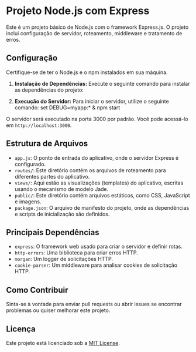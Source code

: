 # Projeto Node.js com Express

Este é um projeto básico de Node.js com o framework Express.js. O projeto inclui configuração de servidor, roteamento, middleware e tratamento de erros.

## Configuração

Certifique-se de ter o Node.js e o npm instalados em sua máquina.

1. **Instalação de Dependências:**
   Execute o seguinte comando para instalar as dependências do projeto:


2. **Execução do Servidor:**
Para iniciar o servidor, utilize o seguinte comando: set DEBUG=myapp:* & npm start


O servidor será executado na porta 3000 por padrão. Você pode acessá-lo em `http://localhost:3000`.

## Estrutura de Arquivos

- `app.js`: O ponto de entrada do aplicativo, onde o servidor Express é configurado.
- `routes/`: Este diretório contém os arquivos de roteamento para diferentes partes do aplicativo.
- `views/`: Aqui estão as visualizações (templates) do aplicativo, escritas usando o mecanismo de modelo Jade.
- `public/`: Este diretório contém arquivos estáticos, como CSS, JavaScript e imagens.
- `package.json`: O arquivo de manifesto do projeto, onde as dependências e scripts de inicialização são definidos.

## Principais Dependências

- `express`: O framework web usado para criar o servidor e definir rotas.
- `http-errors`: Uma biblioteca para criar erros HTTP.
- `morgan`: Um logger de solicitações HTTP.
- `cookie-parser`: Um middleware para analisar cookies de solicitação HTTP.

## Como Contribuir

Sinta-se à vontade para enviar pull requests ou abrir issues se encontrar problemas ou quiser melhorar este projeto.

## Licença

Este projeto está licenciado sob a [MIT License](LICENSE).
